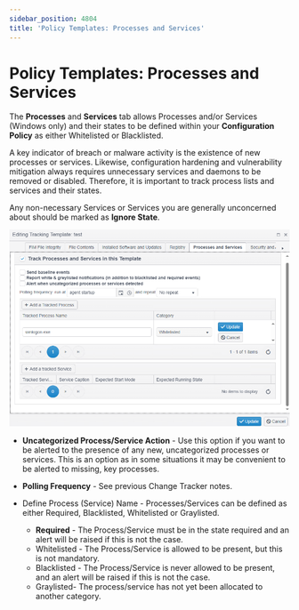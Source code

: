 ```yaml
---
sidebar_position: 4804
title: 'Policy Templates: Processes and Services'
---
```


# Policy Templates: Processes and Services

The **Processes** and **Services** tab allows Processes and/or Services (Windows only) and their states to be defined within your **Configuration Policy** as either Whitelisted or Blacklisted.

A key indicator of breach or malware activity is the existence of new processes or services. Likewise, configuration hardening and vulnerability mitigation always requires unnecessary services and daemons to be removed or disabled. Therefore, it is important to track process lists and services and their states.

Any non-necessary Services or Services you are generally unconcerned about should be marked as **Ignore State**.

![PolicyTemplatesProcessesServices](../../../../../../../static/images/ChangeTracker_8.1/Content/Resources/Images/ChangeTracker/PolicyTemplatesProcessesServices2.png "PolicyTemplatesProcessesServices")

* ****Uncategorized Process/Service Action**** - Use this option if you want to be alerted to the presence of any new, uncategorized processes or services. This is an option as in some situations it may be convenient to be alerted to missing, key processes.

* ****Polling Frequency**** - See previous Change Tracker notes.

* Define Process (Service) Name - Processes/Services can be defined as either Required, Blacklisted, Whitelisted or Graylisted.

  * ****Required**** - The Process/Service must be in the state required and an alert will be raised if this is not the case.
  * Whitelisted - The Process/Service is allowed to be present, but this is not mandatory.
  * Blacklisted - The Process/Service is never allowed to be present, and an alert will be raised if this is not the case.
  * Graylisted- The process/service has not yet been allocated to another category.